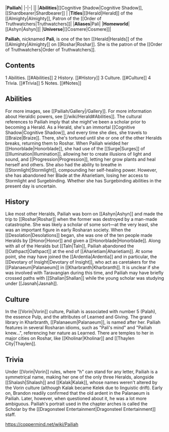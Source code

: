 |**Pailiah**|
|-|-|
||
|**Abilities**|[[Cognitive Shadow\|Cognitive Shadow]], [[Shardbearer\|Shardbearer]] |
|**Titles**|[[Herald\|Herald]] of the [[Almighty\|Almighty]], Patron of the [[Order of Truthwatchers\|Truthwatchers]]|
|**Aliases**|Pali|
|**Homeworld**|[[Ashyn\|Ashyn]]|
|**Universe**|[[Cosmere\|Cosmere]]|

**Pailiah**, nicknamed **Pali**, is one of the ten [[Herald\|Heralds]] of the [[Almighty\|Almighty]] on [[Roshar\|Roshar]]. She is the patron of the [[Order of Truthwatchers\|Order of Truthwatchers]].

## Contents

1 Abilities. [[#Abilities]] 
2 History. [[#History]] 
3 Culture. [[#Culture]] 
4 Trivia. [[#Trivia]] 
5 Notes. [[#Notes]] 


## Abilities
 
For more images, see [[Pailiah/Gallery\|/Gallery]].
For more information about Heraldic powers, see [[/wiki/Herald#Abilities]].
The cultural references to Pailiah imply that she might've been a scholar prior to becoming a Herald. As a Herald, she's an immortal [[Cognitive Shadow\|Cognitive Shadow]], and every time she dies, she travels to [[Braize\|Braize]]. There, she's tortured until she or one of the other Heralds breaks, returning them to Roshar.
When Pailiah wielded her [[Honorblade\|Honorblade]], she had use of the [[Surge\|Surges]] of [[Illumination\|Illumination]], allowing her to create illusions of light and sound, and [[Progression\|Progression]], letting her grow plants and heal herself and others. She also had the ability to breathe in [[Stormlight\|Stormlight]], compounding her self-healing power. However, she has abandoned her Blade at the Aharietiam, losing her access to Stormlight and Surgebinding. Whether she has Surgebinding abilities in the present day is uncertain.

## History
 
Like most other Heralds, Pailiah was born on [[Ashyn\|Ashyn]] and made the trip to [[Roshar\|Roshar]] when the former was destroyed by a man-made catastrophe. She was likely a scholar of some sort—at the very least, she was an important figure in early Rosharan society. When the [[Desolation\|Desolations]] began, she was one of the ten people made Heralds by [[Honor\|Honor]] and given a [[Honorblade\|Honorblade]].
Along with all of the Heralds but [[Taln\|Taln]], Pailiah abandoned the [[Oathpact\|Oathpact]] at the end of [[Aharietiam\|Aharietiam]]. At some point, she may have joined the [[Ardentia\|Ardentia]] and in particular, the [[Devotary of Insight\|Devotary of Insight]], who act as caretakers for the [[Palanaeum\|Palanaeum]] in [[Kharbranth\|Kharbranth]]. It is unclear if she was involved with Taravangian during this time, and Pailiah may have briefly crossed paths with [[Shallan\|Shallan]] while the young scholar was studying under [[Jasnah\|Jasnah]].

## Culture
 
In the [[Vorin\|Vorin]] culture, Pailiah is associated with number 5 (Palah), the essence Pulp, and the attributes of Learned and Giving. The grand library in Kharbranth, [[Palanaeum\|Palanaeum]], is named after her.
Pailiah features in several Rosharan idioms, such as "Pali's mind" and "Pailiah knew...", referencing her nature as Learned. There are temples to her in major cities on Roshar, like [[Kholinar\|Kholinar]] and [[Thaylen City\|Thaylen]].

## Trivia
Under [[Vorin\|Vorin]] rules, where "h" can stand for any letter, Pailiah is a symmetrical name, making her one of the only three Heralds, alongside [[Shalash\|Shalash]] and [[Kalak\|Kalak]], whose names weren't altered by the Vorin culture (although Kalak became Kelek due to linguistic drift).
Early on, Brandon readily confirmed that the old ardent in the Palanaeum is Pailiah. Later, however, when questioned about it, he was a lot more ambiguous.
Pailiah's portrait used in the chapter arches is called the Scholar by the [[Dragonsteel Entertainment\|Dragonsteel Entertainment]] staff.


https://coppermind.net/wiki/Pailiah